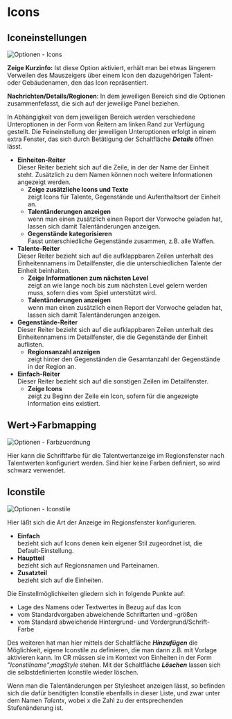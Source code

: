 <span id="top"></span>

# Icons

## Iconeinstellungen

<img src="../../images/menu_extras_options_icons.gif" data-border="0"
alt="Optionen - Icons" />

**Zeige Kurzinfo:** Ist diese Option aktiviert, erhält man bei etwas
längerem Verweilen des Mauszeigers über einem Icon den dazugehörigen
Talent- oder Gebäudenamen, den das Icon repräsentiert.

**Nachrichten/Details/Regionen**: In dem jeweiligen Bereich sind die
Optionen zusammenfefasst, die sich auf der jeweilige Panel beziehen.

In Abhängigkeit von dem jeweiligen Bereich werden verschiedene
Unteroptionen in der Form von Reitern am linken Rand zur Verfügung
gestellt. Die Feineinstellung der jeweiligen Unteroptionen erfolgt in
einem extra Fenster, das sich durch Betätigung der Schaltfläche
***Details*** öffnen lässt.

- **Einheiten-Reiter**  
  Dieser Reiter bezieht sich auf die Zeile, in der der Name der Einheit
  steht. Zusätzlich zu dem Namen können noch weitere Informationen
  angezeigt werden.
  - **Zeige zusätzliche Icons und Texte**  
    zeigt Icons für Talente, Gegenstände und Aufenthaltsort der Einheit
    an.
  - **Talentänderungen anzeigen**  
    wenn man einen zusätzlich einen Report der Vorwoche geladen hat,
    lassen sich damit Talentänderungen anzeigen.
  - **Gegenstände kategorisieren**  
    Fasst unterschiedliche Gegenstände zusammen, z.B. alle Waffen.
- **Talente-Reiter**  
  Dieser Reiter bezieht sich auf die aufklappbaren Zeilen unterhalt des
  Einheitennamens im Detailfenster, die die unterschiedlichen Talente
  der Einheit beinhalten.
  - **Zeige Informationen zum nächsten Level**  
    zeigt an wie lange noch bis zum nächsten Level gelern werden muss,
    sofern dies vom Spiel unterstützt wird.
  - **Talentänderungen anzeigen**  
    wenn man einen zusätzlich einen Report der Vorwoche geladen hat,
    lassen sich damit Talentänderungen anzeigen.
- **Gegenstände-Reiter**  
  Dieser Reiter bezieht sich auf die aufklappbaren Zeilen unterhalt des
  Einheitennamens im Detailfenster, die die Gegenstände der Einheit
  auflisten.
  - **Regionsanzahl anzeigen**  
    zeigt hinter den Gegenständen die Gesamtanzahl der Gegenstände in
    der Region an.
- **Einfach-Reiter**  
  Dieser Reiter bezieht sich auf die sonstigen Zeilen im Detailfenster.
  - **Zeige Icons**  
    zeigt zu Beginn der Zeile ein Icon, sofern für die angezeigte
    Information eins existiert.

## Wert-\>Farbmapping

<img src="../../images/menu_extras_options_icons_colour.gif"
data-border="0" alt="Optionen - Farbzuordnung" />

Hier kann die Schriftfarbe für die Talentwertanzeige im Regionsfenster
nach Talentwerten konfiguriert werden. Sind hier keine Farben definiert,
so wird schwarz verwendet.

## Iconstile

<img src="../../images/menu_extras_options_icons_iconstyle.gif"
data-border="0" alt="Optionen - Iconstile" />

Hier läßt sich die Art der Anzeige im Regionsfenster konfigurieren.

- **Einfach**  
  bezieht sich auf Icons denen kein eigener Stil zugeordnet ist, die
  Default-Einstellung.
- **Hauptteil**  
  bezieht sich auf Regionsnamen und Parteinamen.
- **Zusatzteil**  
  bezieht sich auf die Einheiten.

Die Einstellmöglichkeiten gliedern sich in folgende Punkte auf:

- Lage des Namens oder Textwertes in Bezug auf das Icon
- vom Standardvorgaben abweichende Schriftarten und -größen
- vom Standard abweichende Hintergrund- und Vordergrund/Schrift-Farbe

Des weiteren hat man hier mittels der Schaltfläche ***Hinzufügen*** die
Möglichkeit, eigene Iconstile zu definieren, die man dann z.B. mit
Vorlage aktivieren kann. Im CR müssen sie im Kontext von Einheiten in
der Form *"Iconstilname";magStyle* stehen. Mit der Schaltfläche
***Löschen*** lassen sich die selbstdefinierten Iconstile wieder
löschen.

Wenn man die Talentänderungen per Stylesheet anzeigen lässt, so befinden
sich die dafür benötigten Iconstile ebenfalls in dieser Liste, und zwar
unter dem Namen *Talentx*, wobei x die Zahl zu der entsprechenden
Stufenänderung ist.

